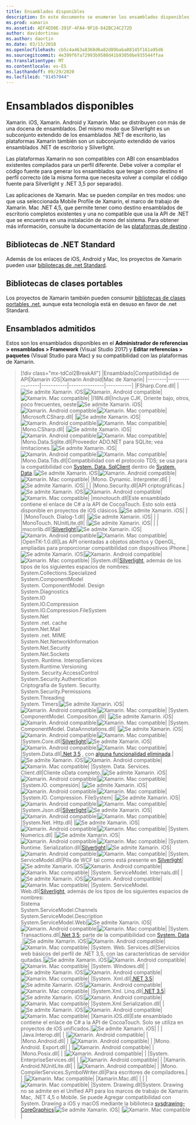 ```yaml
---
title: Ensamblados disponibles
description: En este documento se enumeran los ensamblados disponibles para su uso en Xamarin. iOS, Xamarin. Android y Xamarin. Mac. También se incluyen vínculos a documentación sobre bibliotecas de .NET Standard y bibliotecas de clases portables.
ms.prod: xamarin
ms.assetid: AEF4ED0E-391F-4FA4-9F18-842BC24C272D
author: davidortinau
ms.author: daortin
ms.date: 03/13/2018
ms.openlocfilehash: cb5c4a463a8368d6a82d89baba08145f161a95d6
ms.sourcegitcommit: 4e399f6fa72993b9580d41b93050be935544ffaa
ms.translationtype: MT
ms.contentlocale: es-ES
ms.lasthandoff: 09/29/2020
ms.locfileid: "91457944"
---
```

# <a name="available-assemblies"></a>Ensamblados disponibles

Xamarin. iOS, Xamarin. Android y Xamarin. Mac se distribuyen con más de una docena de ensamblados. Del mismo modo que Silverlight es un subconjunto extendido de los ensamblados .NET de escritorio, las plataformas Xamarin también son un subconjunto extendido de varios ensamblados .NET de escritorio y Silverlight.

Las plataformas Xamarin no son compatibles con ABI con ensamblados existentes compilados para un perfil diferente. Debe volver a compilar el código fuente para generar los ensamblados que tengan como destino el perfil correcto (de la misma forma que necesita volver a compilar el código fuente para Silverlight y .NET 3,5 por separado).

Las aplicaciones de Xamarin. Mac se pueden compilar en tres modos: uno que usa seleccionada Mobile Profile de Xamarin, el marco de trabajo de Xamarin. Mac .NET 4,5, que permite tener como destino ensamblados de escritorio completos existentes y una no compatible que usa la API de .NET que se encuentra en una instalación de mono del sistema. Para obtener más información, consulte la documentación de las [plataformas de destino](~/mac/platform/target-framework.md) .

## <a name="net-standard-libraries"></a>Bibliotecas de .NET Standard

Además de los enlaces de iOS, Android y Mac, los proyectos de Xamarin pueden usar [bibliotecas de .net Standard](~/cross-platform/app-fundamentals/net-standard.md).

## <a name="portable-class-libraries"></a>Bibliotecas de clases portables

Los proyectos de Xamarin también pueden consumir [bibliotecas de clases portables .net](~/cross-platform/app-fundamentals/pcl.md), aunque esta tecnología está en desuso en favor de .net Standard.

## <a name="supported-assemblies"></a>Ensamblados admitidos

Estos son los ensamblados disponibles en el **Administrador de referencias > ensamblados > Framework** (Visual Studio 2017) y **Editar referencias > paquetes** (Visual Studio para Mac) y su compatibilidad con las plataformas de Xamarin.

> [!div class="mx-tdCol2BreakAll"]
> |Ensamblado|Compatibilidad de API|Xamarin iOS|Xamarin Android|Mac de Xamarin|
> |--------|-----------------|-----------|---------------|-----------|
> |FSharp.Core.dll| |![Se admite Xamarin. iOS](~/media/shared/yes.png "Se admite Xamarin. iOS")|![Xamarin. Android compatible](~/media/shared/yes.png "Xamarin. Android compatible")|![Xamarin. Mac compatible](~/media/shared/yes.png "Xamarin. Mac compatible")|
> |l18N.dll|Incluye CJK, Oriente bajo, otros, poco frecuentes, oeste|![Se admite Xamarin. iOS](~/media/shared/yes.png "Se admite Xamarin. iOS")|![Xamarin. Android compatible](~/media/shared/yes.png "Xamarin. Android compatible")|![Xamarin. Mac compatible](~/media/shared/yes.png "Xamarin. Mac compatible")|
> |Microsoft.CSharp.dll| |![Se admite Xamarin. iOS](~/media/shared/yes.png "Se admite Xamarin. iOS")|![Xamarin. Android compatible](~/media/shared/yes.png "Xamarin. Android compatible")|![Xamarin. Mac compatible](~/media/shared/yes.png "Xamarin. Mac compatible")|
> |Mono.CSharp.dll| |![Se admite Xamarin. iOS](~/media/shared/yes.png "Se admite Xamarin. iOS")|![Xamarin. Android compatible](~/media/shared/yes.png "Xamarin. Android compatible")|![Xamarin. Mac compatible](~/media/shared/yes.png "Xamarin. Mac compatible")|
> |Mono.Data.Sqlite.dll|Proveedor ADO.NET para SQLite; vea limitaciones.|![Se admite Xamarin. iOS](~/media/shared/yes.png "Se admite Xamarin. iOS")|![Xamarin. Android compatible](~/media/shared/yes.png "Xamarin. Android compatible")|![Xamarin. Mac compatible](~/media/shared/yes.png "Xamarin. Mac compatible")|
> |Mono.Data.Tds.dll|Compatibilidad con el protocolo TDS; se usa para la compatibilidad con [System. Data. SqlClient](xref:System.Data.SqlClient) dentro de [System. Data](xref:System.Data).|![Se admite Xamarin. iOS](~/media/shared/yes.png "Se admite Xamarin. iOS")|![Xamarin. Android compatible](~/media/shared/yes.png "Xamarin. Android compatible")|![Xamarin. Mac compatible](~/media/shared/yes.png "Xamarin. Mac compatible")|
> |Mono. Dynamic. &#8203;Interpreter.dll| |![Se admite Xamarin. iOS](~/media/shared/yes.png "Se admite Xamarin. iOS")| | |
> |Mono.Security.dll|API criptográficas.|![Se admite Xamarin. iOS](~/media/shared/yes.png "Se admite Xamarin. iOS")|![Xamarin. Android compatible](~/media/shared/yes.png "Xamarin. Android compatible")|![Xamarin. Mac compatible](~/media/shared/yes.png "Xamarin. Mac compatible")|
> |monotouch.dll|Este ensamblado contiene el enlace de C# a la API de CocoaTouch. Esto solo está disponible en proyectos de iOS clásicos.|![Se admite Xamarin. iOS](~/media/shared/yes.png "Se admite Xamarin. iOS")| | |
> |MonoTouch. &#8203;Dialog-1.dll| |![Se admite Xamarin. iOS](~/media/shared/yes.png "Se admite Xamarin. iOS")| | |
> |MonoTouch. &#8203;NUnitLite.dll| |![Se admite Xamarin. iOS](~/media/shared/yes.png "Se admite Xamarin. iOS")| | |
> |mscorlib.dll|[Silverlight](/previous-versions/windows/silverlight/dotnet-windows-silverlight/cc838194(v=vs.95))|![Se admite Xamarin. iOS](~/media/shared/yes.png "Se admite Xamarin. iOS")|![Xamarin. Android compatible](~/media/shared/yes.png "Xamarin. Android compatible")|![Xamarin. Mac compatible](~/media/shared/yes.png "Xamarin. Mac compatible")|
> |OpenTK-1.0.dll|Las API orientadas a objetos abiertos y OpenGL, ampliadas para proporcionar compatibilidad con dispositivos iPhone.|![Se admite Xamarin. iOS](~/media/shared/yes.png "Se admite Xamarin. iOS")|![Xamarin. Android compatible](~/media/shared/yes.png "Xamarin. Android compatible")|![Xamarin. Mac compatible](~/media/shared/yes.png "Xamarin. Mac compatible")|
> |System.dll|[Silverlight](/previous-versions/windows/silverlight/dotnet-windows-silverlight/cc838194(v=vs.95)), además de los tipos de los siguientes espacios de nombres:<br />System.Collections.Specialized<br />System. &#8203;ComponentModel<br />System. ComponentModel. Design<br />System.Diagnostics<br />System.IO<br />System.IO.Compression<br />System.IO.Compression.FileSystem<br />System.Net<br />System .net. cache<br />System.Net.Mail<br />System .net. MIME<br />System.Net. &#8203;NetworkInformation<br />System.Net.Security<br />System.Net.Sockets<br />System. Runtime. &#8203;InteropServices<br />System.Runtime.Versioning<br />System. Security. &#8203;AccessControl<br />System.Security.Authentication<br />Criptografía de System. Security. &#8203;<br />System.Security.Permissions<br />System.Threading<br />System. Timers|![Se admite Xamarin. iOS](~/media/shared/yes.png "Se admite Xamarin. iOS")|![Xamarin. Android compatible](~/media/shared/yes.png "Xamarin. Android compatible")|![Xamarin. Mac compatible](~/media/shared/yes.png "Xamarin. Mac compatible")|
> |System. &#8203;ComponentModel. &#8203;Composition.dll| |![Se admite Xamarin. iOS](~/media/shared/yes.png "Se admite Xamarin. iOS")|![Xamarin. Android compatible](~/media/shared/yes.png "Xamarin. Android compatible")|![Xamarin. Mac compatible](~/media/shared/yes.png "Xamarin. Mac compatible")|
> |System. &#8203;ComponentModel. &#8203;DataAnnotations.dll| |![Se admite Xamarin. iOS](~/media/shared/yes.png "Se admite Xamarin. iOS")|![Xamarin. Android compatible](~/media/shared/yes.png "Xamarin. Android compatible")|![Xamarin. Mac compatible](~/media/shared/yes.png "Xamarin. Mac compatible")|
> |System.Core.dll|[Silverlight](/previous-versions/windows/silverlight/dotnet-windows-silverlight/cc838194(v=vs.95))|![Se admite Xamarin. iOS](~/media/shared/yes.png "Se admite Xamarin. iOS")|![Xamarin. Android compatible](~/media/shared/yes.png "Xamarin. Android compatible")|![Xamarin. Mac compatible](~/media/shared/yes.png "Xamarin. Mac compatible")|
> |System.Data.dll|[.Net 3,5](/previous-versions/ms229335(v=vs.100)) , con [alguna funcionalidad eliminada](~/ios/data-cloud/system.data.md).|![Se admite Xamarin. iOS](~/media/shared/yes.png "Se admite Xamarin. iOS")|![Xamarin. Android compatible](~/media/shared/yes.png "Xamarin. Android compatible")|![Xamarin. Mac compatible](~/media/shared/yes.png "Xamarin. Mac compatible")|
> |System. Data. &#8203;Services. &#8203;Client.dll|Cliente oData completo.|![Se admite Xamarin. iOS](~/media/shared/yes.png "Se admite Xamarin. iOS")|![Xamarin. Android compatible](~/media/shared/yes.png "Xamarin. Android compatible")|![Xamarin. Mac compatible](~/media/shared/yes.png "Xamarin. Mac compatible")|
> |System.IO. &#8203;compresión| |![Se admite Xamarin. iOS](~/media/shared/yes.png "Se admite Xamarin. iOS")|![Xamarin. Android compatible](~/media/shared/yes.png "Xamarin. Android compatible")|![Xamarin. Mac compatible](~/media/shared/yes.png "Xamarin. Mac compatible")|
> |System.IO. &#8203;Compression. &#8203;FileSystem| |![Se admite Xamarin. iOS](~/media/shared/yes.png "Se admite Xamarin. iOS")|![Xamarin. Android compatible](~/media/shared/yes.png "Xamarin. Android compatible")|![Xamarin. Mac compatible](~/media/shared/yes.png "Xamarin. Mac compatible")|
> |System.Json.dll|[Silverlight](/previous-versions/windows/silverlight/dotnet-windows-silverlight/cc838194(v=vs.95))|![Se admite Xamarin. iOS](~/media/shared/yes.png "Se admite Xamarin. iOS")|![Xamarin. Android compatible](~/media/shared/yes.png "Xamarin. Android compatible")|![Xamarin. Mac compatible](~/media/shared/yes.png "Xamarin. Mac compatible")|
> |System.Net. &#8203;Http.dll| |![Se admite Xamarin. iOS](~/media/shared/yes.png "Se admite Xamarin. iOS")|![Xamarin. Android compatible](~/media/shared/yes.png "Xamarin. Android compatible")|![Xamarin. Mac compatible](~/media/shared/yes.png "Xamarin. Mac compatible")|
> |System. &#8203;Numerics.dll| |![Se admite Xamarin. iOS](~/media/shared/yes.png "Se admite Xamarin. iOS")|![Xamarin. Android compatible](~/media/shared/yes.png "Xamarin. Android compatible")|![Xamarin. Mac compatible](~/media/shared/yes.png "Xamarin. Mac compatible")|
> |System. Runtime. &#8203;Serialization.dll|[Silverlight](/previous-versions/windows/silverlight/dotnet-windows-silverlight/cc838194(v=vs.95))|![Se admite Xamarin. iOS](~/media/shared/yes.png "Se admite Xamarin. iOS")|![Xamarin. Android compatible](~/media/shared/yes.png "Xamarin. Android compatible")|![Xamarin. Mac compatible](~/media/shared/yes.png "Xamarin. Mac compatible")|
> |System. &#8203;ServiceModel.dll|Pila de WCF tal como está presente en [Silverlight](/previous-versions/windows/silverlight/dotnet-windows-silverlight/cc838194(v=vs.95))|![Se admite Xamarin. iOS](~/media/shared/yes.png "Se admite Xamarin. iOS")|![Xamarin. Android compatible](~/media/shared/yes.png "Xamarin. Android compatible")|![Xamarin. Mac compatible](~/media/shared/yes.png "Xamarin. Mac compatible")|
> |System. &#8203;ServiceModel. &#8203;Internals.dll| |![Se admite Xamarin. iOS](~/media/shared/yes.png "Se admite Xamarin. iOS")|![Xamarin. Android compatible](~/media/shared/yes.png "Xamarin. Android compatible")|![Xamarin. Mac compatible](~/media/shared/yes.png "Xamarin. Mac compatible")|
> |System. &#8203;ServiceModel. &#8203;Web.dll|[Silverlight](/previous-versions/windows/silverlight/dotnet-windows-silverlight/cc838194(v=vs.95)), además de los tipos de los siguientes espacios de nombres: <br />Sistema<br />System.ServiceModel.Channels<br />System.ServiceModel.Description<br />System.ServiceModel.Web|![Se admite Xamarin. iOS](~/media/shared/yes.png "Se admite Xamarin. iOS")|![Xamarin. Android compatible](~/media/shared/yes.png "Xamarin. Android compatible")|![Xamarin. Mac compatible](~/media/shared/yes.png "Xamarin. Mac compatible")|
> |System. &#8203;Transactions.dll|[.Net 3,5](/previous-versions/ms229335(v=vs.100)); parte de la compatibilidad con [System. Data](~/ios/data-cloud/system.data.md) .|![Se admite Xamarin. iOS](~/media/shared/yes.png "Se admite Xamarin. iOS")|![Xamarin. Android compatible](~/media/shared/yes.png "Xamarin. Android compatible")|![Xamarin. Mac compatible](~/media/shared/yes.png "Xamarin. Mac compatible")|
> |System. Web. &#8203;Services.dll|Servicios web básicos del perfil de .NET 3,5, con las características de servidor quitadas.|![Se admite Xamarin. iOS](~/media/shared/yes.png "Se admite Xamarin. iOS")|![Xamarin. Android compatible](~/media/shared/yes.png "Xamarin. Android compatible")|![Xamarin. Mac compatible](~/media/shared/yes.png "Xamarin. Mac compatible")|
> |System. &#8203;Windows.dll| |![Se admite Xamarin. iOS](~/media/shared/yes.png "Se admite Xamarin. iOS")|![Xamarin. Android compatible](~/media/shared/yes.png "Xamarin. Android compatible")|![Xamarin. Mac compatible](~/media/shared/yes.png "Xamarin. Mac compatible")|
> |System. &#8203;Xml.dll|[.NET 3.5](/previous-versions/ms229335(v=vs.100))|![Se admite Xamarin. iOS](~/media/shared/yes.png "Se admite Xamarin. iOS")|![Xamarin. Android compatible](~/media/shared/yes.png "Xamarin. Android compatible")|![Xamarin. Mac compatible](~/media/shared/yes.png "Xamarin. Mac compatible")|
> |System.Xml. &#8203;Linq.dll|[.NET 3.5](/previous-versions/ms229335(v=vs.100))|![Se admite Xamarin. iOS](~/media/shared/yes.png "Se admite Xamarin. iOS")|![Xamarin. Android compatible](~/media/shared/yes.png "Xamarin. Android compatible")|![Xamarin. Mac compatible](~/media/shared/yes.png "Xamarin. Mac compatible")|
> |System.Xml.Serialization.dll| |![Se admite Xamarin. iOS](~/media/shared/yes.png "Se admite Xamarin. iOS")|![Xamarin. Android compatible](~/media/shared/yes.png "Xamarin. Android compatible")|![Xamarin. Mac compatible](~/media/shared/yes.png "Xamarin. Mac compatible")|
> |Xamarin.iOS.dll|Este ensamblado contiene el enlace de C# a la API de CocoaTouch. Solo se utiliza en proyectos de iOS unificados.|![Se admite Xamarin. iOS](~/media/shared/yes.png "Se admite Xamarin. iOS")| | |
> |Java.Interop.dll| | |![Xamarin. Android compatible](~/media/shared/yes.png "Xamarin. Android compatible")| |
> |Mono.Android.dll| | |![Xamarin. Android compatible](~/media/shared/yes.png "Xamarin. Android compatible")| |
> |Mono. Android. &#8203;Export.dll| | |![Xamarin. Android compatible](~/media/shared/yes.png "Xamarin. Android compatible")| |
> |Mono.Posix.dll| | |![Xamarin. Android compatible](~/media/shared/yes.png "Xamarin. Android compatible")| |
> |System. &#8203;EnterpriseServices.dll| | |![Xamarin. Android compatible](~/media/shared/yes.png "Xamarin. Android compatible")| |
> |Xamarin. Android. &#8203;NUnitLite.dll| | |![Xamarin. Android compatible](~/media/shared/yes.png "Xamarin. Android compatible")| |
> |Mono. CompilerServices. &#8203;SymbolWriter.dll|Para escritores de compiladores.| | |![Xamarin. Mac compatible](~/media/shared/yes.png "Xamarin. Mac compatible")|
> |Xamarin.Mac.dll| | | |![Xamarin. Mac compatible](~/media/shared/yes.png "Xamarin. Mac compatible")|
> |System. &#8203;Drawing.dll|System. Drawing no se admite en el Unified API para los marcos de trabajo de Xamarin. Mac, .NET 4,5 o Mobile. Se puede Agregar compatibilidad con System. Drawing a iOS y macOS mediante la biblioteca [sysdrawing-CoreGraphics](https://github.com/mono/sysdrawing-coregraphics)|![Se admite Xamarin. iOS](~/media/shared/yes.png "Se admite Xamarin. iOS")| |![Xamarin. Mac compatible](~/media/shared/yes.png "Xamarin. Mac compatible")|